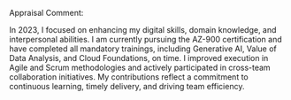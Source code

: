 Appraisal Comment:

In 2023, I focused on enhancing my digital skills, domain knowledge, and interpersonal abilities. I am currently pursuing the AZ-900 certification and have completed all mandatory trainings, including Generative AI, Value of Data Analysis, and Cloud Foundations, on time. I improved execution in Agile and Scrum methodologies and actively participated in cross-team collaboration initiatives. My contributions reflect a commitment to continuous learning, timely delivery, and driving team efficiency.